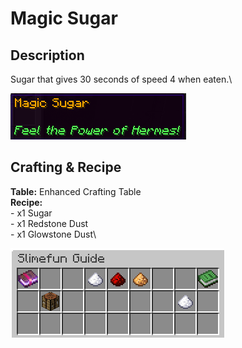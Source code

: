 # Magic Sugar

## Description

Sugar that gives 30 seconds of speed 4 when eaten.\


![](<../../../.gitbook/assets/image (88).png>)

## Crafting & Recipe

**Table:** Enhanced Crafting Table\
**Recipe:** \
\- x1 Sugar\
\- x1 Redstone Dust\
\- x1 Glowstone Dust\


![Crafting Recipe for Magic Sugar](<../../../.gitbook/assets/image (89).png>)

